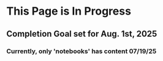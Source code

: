 # This Page is In Progress 
  ## Completion Goal set for Aug. 1st, 2025
  ### Currently, only 'notebooks' has content 07/19/25
